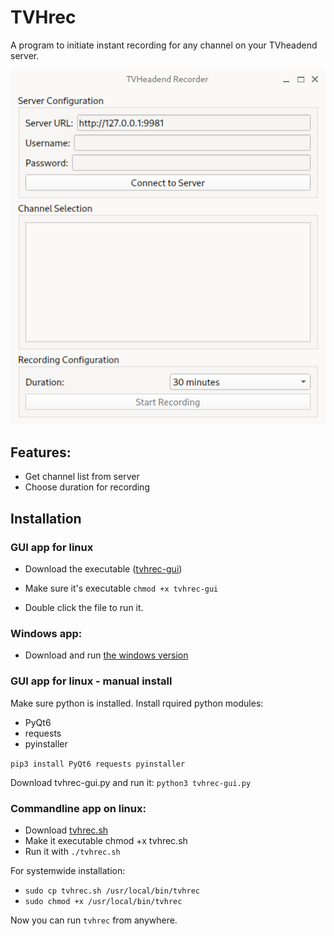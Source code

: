 # TVHrec
A program to initiate instant recording for any channel on your TVheadend server.

![TVHrec screenshot](screenshot.png)

## Features: 
- Get channel list from server
- Choose duration for recording

## Installation

### GUI app for linux
- Download the executable ([tvhrec-gui](https://github.com/mfat/TVHrec/raw/refs/heads/main/tvhrec-gui))

- Make sure it's executable `chmod +x tvhrec-gui`

- Double click the file to run it.

### Windows app:
- Download and run [the windows version](https://github.com/mfat/TVHrec/releases/download/1.0/tvhrec.exe)

### GUI app for linux - manual install
Make sure python is installed.
Install rquired python modules:

- PyQt6
- requests
- pyinstaller

`pip3 install PyQt6 requests pyinstaller`

Download tvhrec-gui.py and run it:
`python3 tvhrec-gui.py`

### Commandline app on linux:
- Download [tvhrec.sh](https://github.com/mfat/TVHrec/raw/refs/heads/main/tvhrec.sh)
- Make it executable chmod +x tvhrec.sh
- Run it with `./tvhrec.sh`

For systemwide installation:

- `sudo cp tvhrec.sh /usr/local/bin/tvhrec`
- `sudo chmod +x /usr/local/bin/tvhrec`

Now you can run `tvhrec` from anywhere.




